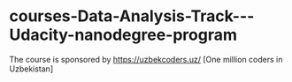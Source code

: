 # courses-Data-Analysis-Track---Udacity-nanodegree-program
The course is sponsored by https://uzbekcoders.uz/ [One million coders in Uzbekistan]
